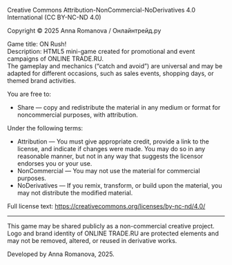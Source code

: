 Creative Commons Attribution-NonCommercial-NoDerivatives 4.0 International (CC BY-NC-ND 4.0)

Copyright © 2025 Anna Romanova / Онлайнтрейд.ру

Game title: ON Rush!  
Description: HTML5 mini-game created for promotional and event campaigns of ONLINE TRADE.RU.  
The gameplay and mechanics (“catch and avoid”) are universal and may be adapted for different
occasions, such as sales events, shopping days, or themed brand activities.

You are free to:
- Share — copy and redistribute the material in any medium or format
  for noncommercial purposes, with attribution.

Under the following terms:
- Attribution — You must give appropriate credit, provide a link to the license,
  and indicate if changes were made. You may do so in any reasonable manner,
  but not in any way that suggests the licensor endorses you or your use.
- NonCommercial — You may not use the material for commercial purposes.
- NoDerivatives — If you remix, transform, or build upon the material,
  you may not distribute the modified material.

Full license text:
https://creativecommons.org/licenses/by-nc-nd/4.0/

---

This game may be shared publicly as a non-commercial creative project.
Logo and brand identity of ONLINE TRADE.RU are protected elements and may not be removed,
altered, or reused in derivative works.

Developed by Anna Romanova, 2025.
